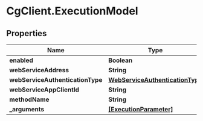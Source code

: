 # CgClient.ExecutionModel

## Properties

Name | Type | Description | Notes
------------ | ------------- | ------------- | -------------
**enabled** | **Boolean** |  | [optional] 
**webServiceAddress** | **String** |  | [optional] 
**webServiceAuthenticationType** | [**WebServiceAuthenticationType**](WebServiceAuthenticationType.md) |  | [optional] 
**webServiceAppClientId** | **String** |  | [optional] 
**methodName** | **String** |  | [optional] 
**_arguments** | [**[ExecutionParameter]**](ExecutionParameter.md) |  | [optional] 


